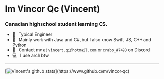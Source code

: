 Im Vincor Qc (Vincent)
==================================================================================================

### **Canadian highschool student learning CS.**

- 🔭 &nbsp; Typical Engineer
- 🌱 &nbsp; Mainly work with Java and C#, but I also know Swift, JS, C++ and Python
- :envelope_with_arrow: &nbsp; Contact me at `vincent.qi@hotmail.com` or `crabo_#7498` on Discord
- :computer: &nbsp; I use arch btw

--------------------------------------------------------------------------------------------------

[![Vincent's github stats](https://github-readme-stats.vercel.app/api?username=vincor-qc&show_icons=true&title_color=FFFFFF&text_color=e8e8e8&icon_color=f2c40c&bg_color=0d1116&count_private=true&hide_border=true?)](https://www.github.com/vincor-qc)
